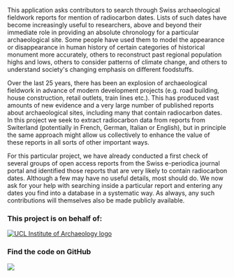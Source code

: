 This application asks contributors to search through Swiss archaeological
fieldwork reports for mention of radiocarbon dates. Lists of such
dates have become increasingly useful to researchers,
above and beyond their immediate role in providing an absolute chronology
for a particular archaeological site. Some people have used them to
model the appearance or disappearance in human history of certain categories of
historical monument more accurately, others to reconstruct past
regional population highs and lows, others to consider patterns of
climate change, and others to understand society's changing emphasis on different
foodstuffs.

Over the last 25 years, there has been an explosion of archaeological
fieldwork in advance of modern development projects (e.g. road
building, house construction, retail outlets, train lines etc.). This
has produced vast amounts of new evidence and a very large number of
published reports about archaeological sites, including many that
contain radiocarbon dates.  In this project we seek to extract radiocarbon
data from reports from Switerland (potentially in French, German, Italian or English), but in principle the same approach might allow us
collectively to enhance the value of these reports in all sorts of
other important ways.

For this particular project, we have already conducted a first check
of several groups of open access reports from the Swiss e-periodica
journal portal and identified those reports
that are very likely to contain radiocarbon dates. Although a few may
have no useful details, most should do. We now ask for your help with searching
inside a particular report and entering any dates you find into a
database in a systematic way. As always, any such contributions will
themselves also be made publicly available.

### This project is on behalf of:
[![UCL Institute of Archaeology logo](http://micropasts-other.s3.amazonaws.com/other/UCL_logo.png)](http://ucl.ac.uk/archaeology)

### Find the code on GitHub

[![](http://micropasts-other.s3.amazonaws.com/other/github_logo.png)](https://github.com/ahb108/RadiocarbonHunt)
